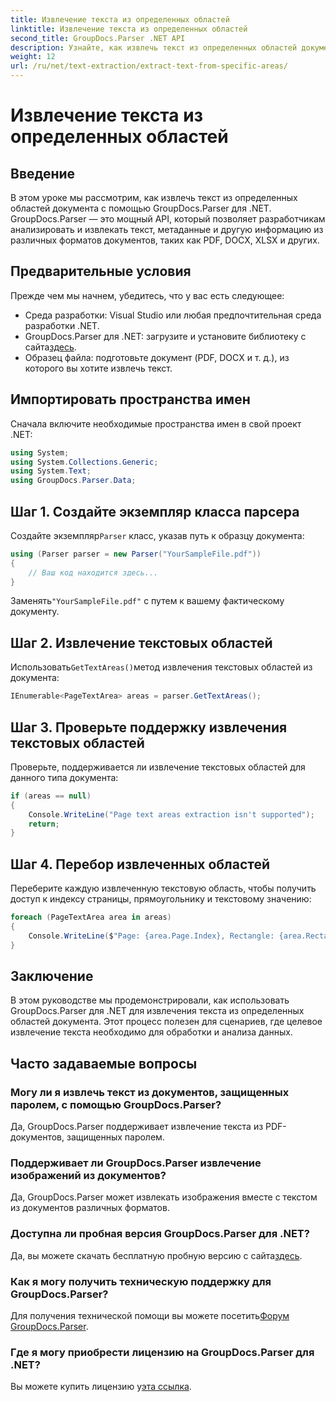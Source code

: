 ```yaml
---
title: Извлечение текста из определенных областей
linktitle: Извлечение текста из определенных областей
second_title: GroupDocs.Parser .NET API
description: Узнайте, как извлечь текст из определенных областей документов с помощью GroupDocs.Parser для .NET. Простое пошаговое руководство.
weight: 12
url: /ru/net/text-extraction/extract-text-from-specific-areas/
---
```


# Извлечение текста из определенных областей

## Введение
В этом уроке мы рассмотрим, как извлечь текст из определенных областей документа с помощью GroupDocs.Parser для .NET. GroupDocs.Parser — это мощный API, который позволяет разработчикам анализировать и извлекать текст, метаданные и другую информацию из различных форматов документов, таких как PDF, DOCX, XLSX и других.
## Предварительные условия
Прежде чем мы начнем, убедитесь, что у вас есть следующее:
- Среда разработки: Visual Studio или любая предпочтительная среда разработки .NET.
-  GroupDocs.Parser для .NET: загрузите и установите библиотеку с сайта[здесь](https://releases.groupdocs.com/parser/net/).
- Образец файла: подготовьте документ (PDF, DOCX и т. д.), из которого вы хотите извлечь текст.

## Импортировать пространства имен
Сначала включите необходимые пространства имен в свой проект .NET:
```csharp
using System;
using System.Collections.Generic;
using System.Text;
using GroupDocs.Parser.Data;
```
## Шаг 1. Создайте экземпляр класса парсера
 Создайте экземпляр`Parser` класс, указав путь к образцу документа:
```csharp
using (Parser parser = new Parser("YourSampleFile.pdf"))
{
    // Ваш код находится здесь...
}
```
 Заменять`"YourSampleFile.pdf"` с путем к вашему фактическому документу.
## Шаг 2. Извлечение текстовых областей
 Использовать`GetTextAreas()`метод извлечения текстовых областей из документа:
```csharp
IEnumerable<PageTextArea> areas = parser.GetTextAreas();
```
## Шаг 3. Проверьте поддержку извлечения текстовых областей
Проверьте, поддерживается ли извлечение текстовых областей для данного типа документа:
```csharp
if (areas == null)
{
    Console.WriteLine("Page text areas extraction isn't supported");
    return;
}
```
## Шаг 4. Перебор извлеченных областей
Переберите каждую извлеченную текстовую область, чтобы получить доступ к индексу страницы, прямоугольнику и текстовому значению:
```csharp
foreach (PageTextArea area in areas)
{
    Console.WriteLine($"Page: {area.Page.Index}, Rectangle: {area.Rectangle}, Text: {area.Text}");
}
```

## Заключение
В этом руководстве мы продемонстрировали, как использовать GroupDocs.Parser для .NET для извлечения текста из определенных областей документа. Этот процесс полезен для сценариев, где целевое извлечение текста необходимо для обработки и анализа данных.

## Часто задаваемые вопросы
### Могу ли я извлечь текст из документов, защищенных паролем, с помощью GroupDocs.Parser?
Да, GroupDocs.Parser поддерживает извлечение текста из PDF-документов, защищенных паролем.
### Поддерживает ли GroupDocs.Parser извлечение изображений из документов?
Да, GroupDocs.Parser может извлекать изображения вместе с текстом из документов различных форматов.
### Доступна ли пробная версия GroupDocs.Parser для .NET?
 Да, вы можете скачать бесплатную пробную версию с сайта[здесь](https://releases.groupdocs.com/).
### Как я могу получить техническую поддержку для GroupDocs.Parser?
 Для получения технической помощи вы можете посетить[Форум GroupDocs.Parser](https://forum.groupdocs.com/c/parser/17).
### Где я могу приобрести лицензию на GroupDocs.Parser для .NET?
 Вы можете купить лицензию у[эта ссылка](https://purchase.groupdocs.com/buy).